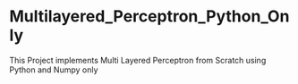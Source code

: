 # Multilayered_Perceptron_Python_Only
This Project implements Multi Layered Perceptron from Scratch using Python and Numpy only
